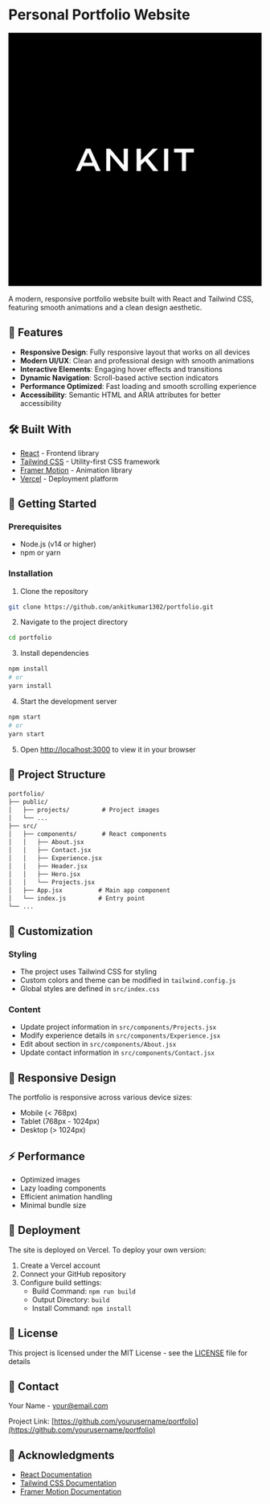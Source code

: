 # Personal Portfolio Website

![Portfolio Preview](/public/projects/portfolio.png)

A modern, responsive portfolio website built with React and Tailwind CSS, featuring smooth animations and a clean design aesthetic.

## 🌟 Features

- **Responsive Design**: Fully responsive layout that works on all devices
- **Modern UI/UX**: Clean and professional design with smooth animations
- **Interactive Elements**: Engaging hover effects and transitions
- **Dynamic Navigation**: Scroll-based active section indicators
- **Performance Optimized**: Fast loading and smooth scrolling experience
- **Accessibility**: Semantic HTML and ARIA attributes for better accessibility

## 🛠️ Built With

- [React](https://reactjs.org/) - Frontend library
- [Tailwind CSS](https://tailwindcss.com/) - Utility-first CSS framework
- [Framer Motion](https://www.framer.com/motion/) - Animation library
- [Vercel](https://vercel.com/) - Deployment platform

## 🚀 Getting Started

### Prerequisites

- Node.js (v14 or higher)
- npm or yarn

### Installation

1. Clone the repository
```bash
git clone https://github.com/ankitkumar1302/portfolio.git
```

2. Navigate to the project directory
```bash
cd portfolio
```

3. Install dependencies
```bash
npm install
# or
yarn install
```

4. Start the development server
```bash
npm start
# or
yarn start
```

5. Open [http://localhost:3000](http://localhost:3000) to view it in your browser

## 📁 Project Structure

```
portfolio/
├── public/
│   ├── projects/         # Project images
│   └── ...
├── src/
│   ├── components/       # React components
│   │   ├── About.jsx
│   │   ├── Contact.jsx
│   │   ├── Experience.jsx
│   │   ├── Header.jsx
│   │   ├── Hero.jsx
│   │   └── Projects.jsx
│   ├── App.jsx          # Main app component
│   └── index.js         # Entry point
└── ...
```

## 🎨 Customization

### Styling
- The project uses Tailwind CSS for styling
- Custom colors and theme can be modified in `tailwind.config.js`
- Global styles are defined in `src/index.css`

### Content
- Update project information in `src/components/Projects.jsx`
- Modify experience details in `src/components/Experience.jsx`
- Edit about section in `src/components/About.jsx`
- Update contact information in `src/components/Contact.jsx`

## 📱 Responsive Design

The portfolio is responsive across various device sizes:
- Mobile (< 768px)
- Tablet (768px - 1024px)
- Desktop (> 1024px)

## ⚡ Performance

- Optimized images
- Lazy loading components
- Efficient animation handling
- Minimal bundle size

## 🚀 Deployment

The site is deployed on Vercel. To deploy your own version:

1. Create a Vercel account
2. Connect your GitHub repository
3. Configure build settings:
   - Build Command: `npm run build`
   - Output Directory: `build`
   - Install Command: `npm install`

## 📄 License

This project is licensed under the MIT License - see the [LICENSE](LICENSE) file for details
 

## 📧 Contact

Your Name - [your@email.com](mailto:your@email.com)

Project Link: [https://github.com/yourusername/portfolio](https://github.com/yourusername/portfolio)

## 🙏 Acknowledgments

- [React Documentation](https://reactjs.org/docs)
- [Tailwind CSS Documentation](https://tailwindcss.com/docs)
- [Framer Motion Documentation](https://www.framer.com/motion/)
